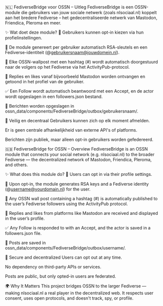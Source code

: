 🇳🇱 FediverseBridge voor OSSN – Uitleg
FediverseBridge is een OSSN-module die gebruikers van jouw sociale netwerk (zoals nlsociaal.nl) koppelt aan het bredere Fediverse – het gedecentraliseerde netwerk van Mastodon, Friendica, Pleroma en meer.

✨ Wat doet deze module?
👤 Gebruikers kunnen opt-in kiezen via hun profielinstellingen.

🔐 De module genereert per gebruiker automatisch RSA-sleutels en een Fediverse-identiteit (@gebruikersnaam@jouwdomein.nl).

📝 Elke OSSN-wallpost met een hashtag (#) wordt automatisch doorgestuurd naar de volgers op het Fediverse via het ActivityPub-protocol.

💬 Replies en likes vanaf bijvoorbeeld Mastodon worden ontvangen en getoond in het profiel van de gebruiker.

✅ Een Follow wordt automatisch beantwoord met een Accept, en de actor wordt opgeslagen in een followers.json bestand.

📂 Berichten worden opgeslagen in ossn_data/components/FediverseBridge/outbox/gebruikersnaam/.

🔐 Veilig en decentraal
Gebruikers kunnen zich op elk moment afmelden.

Er is geen centrale afhankelijkheid van externe API's of platforms.

Berichten zijn publiek, maar alleen opt-in gebruikers worden gefedereerd.

🇬🇧 FediverseBridge for OSSN – Overview
FediverseBridge is an OSSN module that connects your social network (e.g. nlsociaal.nl) to the broader Fediverse — the decentralized network of Mastodon, Friendica, Pleroma, and others.

✨ What does this module do?
👤 Users can opt in via their profile settings.

🔐 Upon opt-in, the module generates RSA keys and a Fediverse identity (@username@yourdomain.nl) for the user.

📝 Any OSSN wall post containing a hashtag (#) is automatically published to the user’s Fediverse followers using the ActivityPub protocol.

💬 Replies and likes from platforms like Mastodon are received and displayed in the user’s profile.

✅ Any Follow is responded to with an Accept, and the actor is saved in a followers.json file.

📂 Posts are saved in ossn_data/components/FediverseBridge/outbox/username/.

🔐 Secure and decentralized
Users can opt out at any time.

No dependency on third-party APIs or services.

Posts are public, but only opted-in users are federated.

🌍 Why It Matters
This project bridges OSSN to the larger Fediverse — making nlsociaal.nl a real player in the decentralized web.
It respects user consent, uses open protocols, and doesn't track, spy, or profile.

